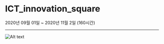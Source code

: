 # ICT_innovation_square

2020년 09월 01일 ~  2020년 11월 2일 (160시간)

------------------------------------------------------------------------


![Alt text](./curriculum.png)

